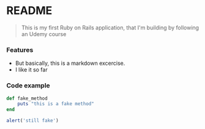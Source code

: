 # README

> This is my first Ruby on Rails application, that I'm building by following an Udemy course 

### Features

- But basically, this is a markdown excercise.
- I like it so far

### Code example

```ruby
def fake_method
	puts "this is a fake method"
end
```

```javascript
alert('still fake')
```